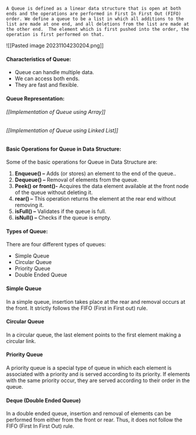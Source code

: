 	A Queue is defined as a linear data structure that is open at both ends and the operations are performed in First In First Out (FIFO) order. We define a queue to be a list in which all additions to the list are made at one end, and all deletions from the list are made at the other end.  The element which is first pushed into the order, the operation is first performed on that.

![[Pasted image 20231104230204.png]]

#### **Characteristics of Queue:**

- Queue can handle multiple data.
- We can access both ends.
- They are fast and flexible. 

#### Queue Representation:

###### [[Implementation of Queue using Array]]

###### [[Implementation of Queue using Linked List]]

#### Basic Operations for Queue in Data Structure:

Some of the basic operations for Queue in Data Structure are:

1. **Enqueue() –** Adds (or stores) an element to the end of the queue..
2. **Dequeue() –** Removal of elements from the queue.
3. **Peek() or front()-** Acquires the data element available at the front node of the queue without deleting it.
4. **rear() –** This operation returns the element at the rear end without removing it.
5. **isFull() –** Validates if the queue is full.
6. **isNull() –** Checks if the queue is empty.

#### Types of Queue:

There are four different types of queues:

- Simple Queue
- Circular Queue
- Priority Queue
- Double Ended Queue

#### Simple Queue

In a simple queue, insertion takes place at the rear and removal occurs at the front. It strictly follows the FIFO (First in First out) rule.

#### Circular Queue

In a circular queue, the last element points to the first element making a circular link.

#### Priority Queue

A priority queue is a special type of queue in which each element is associated with a priority and is served according to its priority. If elements with the same priority occur, they are served according to their order in the queue.

#### Deque (Double Ended Queue)

In a double ended queue, insertion and removal of elements can be performed from either from the front or rear. Thus, it does not follow the FIFO (First In First Out) rule.